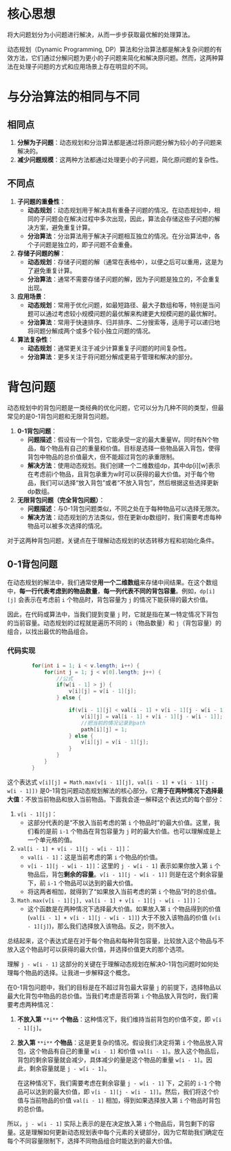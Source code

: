 # 核心思想

将大问题划分为小问题进行解决，从而一步步获取最优解的处理算法。

动态规划（Dynamic Programming, DP）算法和分治算法都是解决复杂问题的有效方法，它们通过分解问题为更小的子问题来简化和解决原问题。然而，这两种算法在处理子问题的方式和应用场景上存在明显的不同。

# 与分治算法的相同与不同

## 相同点

1. **分解为子问题**：动态规划和分治算法都是通过将原问题分解为较小的子问题来解决的。
2. **减少问题规模**：这两种方法都通过处理更小的子问题，简化原问题的复杂性。

## 不同点

1. **子问题的重叠性**：
    - **动态规划**：动态规划用于解决具有重叠子问题的情况。在动态规划中，相同的子问题会在解决过程中多次出现，因此，算法会存储这些子问题的解决方案，避免重复计算。
    - **分治算法**：分治算法用于解决子问题相互独立的情况。在分治算法中，各个子问题是独立的，即子问题不会重叠。
2. **存储子问题的解**：
    - **动态规划**：存储子问题的解（通常在表格中），以便之后可以重用，这是为了避免重复计算。
    - **分治算法**：通常不需要存储子问题的解，因为子问题是独立的，不会重复出现。
3. **应用场景**：
    - **动态规划**：常用于优化问题，如最短路径、最大子数组和等，特别是当问题可以通过考虑较小规模问题的最优解来构建更大规模问题的最优解时。
    - **分治算法**：常用于快速排序、归并排序、二分搜索等，适用于可以递归地将问题分解成两个或多个较小独立问题的情况。
4. **算法复杂性**：
    - **动态规划**：通常更关注于减少计算重复子问题的时间复杂性。
    - **分治算法**：更多关注于将问题分解成更易于管理和解决的部分。

  

# 背包问题

动态规划中的背包问题是一类经典的优化问题，它可以分为几种不同的类型，但最常见的是0-1背包问题和无限背包问题。

1. **0-1背包问题**：
    - **问题描述**：假设有一个背包，它能承受一定的最大重量W。同时有N个物品，每个物品有自己的重量和价值。目标是选择一些物品装入背包，使得背包中物品的总价值最大，但不能超过背包的承重限制。
    - **解决方法**：使用动态规划。我们创建一个二维数组dp，其中dp[i][w]表示在考虑前i个物品，且背包承重为w时可以获得的最大价值。对于每个物品，我们可以选择“放入背包”或者“不放入背包”，然后根据这些选择更新dp数组。
2. **无限背包问题（完全背包问题）**：
    - **问题描述**：与0-1背包问题类似，不同之处在于每种物品可以选择无限次。
    - **解决方法**：动态规划的方法类似，但在更新dp数组时，我们需要考虑每种物品可以被多次选择的情况。

对于这两种背包问题，关键点在于理解动态规划的状态转移方程和初始化条件。

## 0-1背包问题

在动态规划的解法中，我们通常使**用一个二维数组**来存储中间结果。在这个数组中，**每一行代表考虑到的物品数量**，**每一列代表不同的背包容量**。例如，`dp[i][j]` 会表示在考虑前 `i` 个物品时，背包容量为 `j` 的情况下能获得的最大价值。

因此，在代码或算法中，当我们提到变量 `j` 时，它就是指在某一特定情况下背包的当前容量。动态规划的过程就是遍历不同的 `i`（物品数量）和 `j`（背包容量）的组合，以找出最优的物品组合。

### 代码实现

```Java
        for(int i = 1; i < v.length; i++) {
            for(int j = 1; j < v[0].length; j++) {
                //公式
                if(w[i - 1] > j) { 
                    v[i][j] = v[i - 1][j];
                } else {

                    if(v[i - 1][j] < val[i - 1] + v[i - 1][j - w[i - 1]]) {
                        v[i][j] = val[i - 1] + v[i - 1][j - w[i - 1]];
                        //把当前的情况记录到path
                        path[i][j] = 1;
                    } else {
                        v[i][j] = v[i - 1][j];
                    }
                }
            }
        }
```

  

这个表达式 `v[i][j] = Math.max(v[i - 1][j], val[i - 1] + v[i - 1][j - w[i - 1]])` 是0-1背包问题动态规划解法的核心部分。它**用于在两种情况下选择最大值**：不放当前物品和放入当前物品。下面我会逐一解释这个表达式的每个部分：

1. `v[i - 1][j]`：
    - 这部分代表的是“不放入当前考虑的第 `i` 个物品时”的最大价值。这里，我们看的是前 `i-1` 个物品在背包容量为 `j` 时的最大价值。也可以理解成是上一个单元格的值。
2. `val[i - 1] + v[i - 1][j - w[i - 1]]`：
    - `val[i - 1]`：这是当前考虑的第 `i` 个物品的价值。
    - `v[i - 1][j - w[i - 1]]`：这里的 `j - w[i - 1]` 表示如果你放入第 `i` 个物品后，背包**剩余的容量**。`v[i - 1][j - w[i - 1]]` 则是在这个剩余容量下，前 `i-1` 个物品可以达到的最大价值。
    - 将这两者相加，就得到了“如果放入当前考虑的第 `i` 个物品”时的总价值。
3. `Math.max(v[i - 1][j], val[i - 1] + v[i - 1][j - w[i - 1]])`：
    - 这个函数是在两种情况下选择最大价值。如果放入第 `i` 个物品得到的价值 (`val[i - 1] + v[i - 1][j - w[i - 1]]`) 大于不放入该物品的价值 (`v[i - 1][j]`)，那么我们选择放入该物品。反之，则不放入。

总结起来，这个表达式是在对于每个物品和每种背包容量，比较放入这个物品与不放入这个物品时可以获得的最大价值，并选择价值更大的那个选项。

  

理解 `j - w[i - 1]` 这部分的关键在于理解动态规划在解决0-1背包问题时如何处理每个物品的选择。让我进一步解释这个概念。

在0-1背包问题中，我们的目标是在不超过背包最大容量 `j` 的前提下，选择物品以最大化背包中物品的总价值。当我们考虑是否将第 `i` 个物品放入背包时，我们需要考虑两种情况：

1. **不放入第** `**i**` **个物品**：这种情况下，我们维持当前背包的价值不变，即 `v[i - 1][j]`。
2. **放入第** `**i**` **个物品**：这是更复杂的情况。假设我们决定将第 `i` 个物品放入背包，这个物品有自己的重量 `w[i - 1]` 和价值 `val[i - 1]`。放入这个物品后，背包的剩余容量就会减少，具体减少的量是这个物品的重量 `w[i - 1]`。因此，剩余容量就是 `j - w[i - 1]`。
    
    在这种情况下，我们需要考虑在剩余容量 `j - w[i - 1]` 下，之前的 `i-1` 个物品可以达到的最大价值，即 `v[i - 1][j - w[i - 1]]`。然后，我们将这个价值与当前物品的价值 `val[i - 1]` 相加，得到如果选择放入第 `i` 个物品时背包的总价值。
    

所以，`j - w[i - 1]` 实际上表示的是在决定放入第 `i` 个物品后，背包剩下的容量。这是理解如何更新动态规划表中每个元素的关键部分，因为它帮助我们确定在每个不同容量限制下，选择不同物品组合时能达到的最大价值。